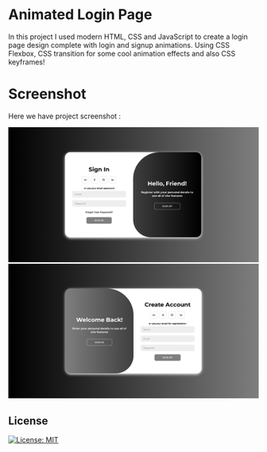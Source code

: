 # Animated Login Page 
In this project I used modern HTML, CSS and JavaScript to create a login page design complete with login and signup animations. Using CSS Flexbox, CSS transition for some cool animation effects and also CSS keyframes!

# Screenshot
Here we have project screenshot :

![screenshot](sing-in.png)
![screenshot](sing-up.png)

## License
[![License: MIT](https://img.shields.io/badge/License-MIT-yellow.svg)](https://opensource.org/licenses/MIT)